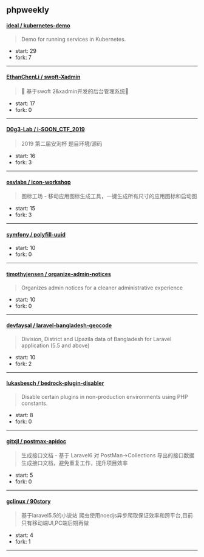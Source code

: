 ## phpweekly

#### [ideal / kubernetes-demo](https://github.com/ideal/kubernetes-demo)

> Demo for running services in Kubernetes.

+ start: 29
+ fork: 7

----


#### [EthanChenLi / swoft-Xadmin](https://github.com/EthanChenLi/swoft-Xadmin)

> 🚀 基于swoft 2&xadmin开发的后台管理系统🎄

+ start: 17
+ fork: 0

----


#### [D0g3-Lab / i-SOON_CTF_2019](https://github.com/D0g3-Lab/i-SOON_CTF_2019)

> 2019 第二届安洵杯 题目环境/源码

+ start: 16
+ fork: 3

----


#### [osvlabs / icon-workshop](https://github.com/osvlabs/icon-workshop)

> 图标工场 - 移动应用图标生成工具，一键生成所有尺寸的应用图标和启动图

+ start: 15
+ fork: 3

----


#### [symfony / polyfill-uuid](https://github.com/symfony/polyfill-uuid)

> 

+ start: 10
+ fork: 0

----


#### [timothyjensen / organize-admin-notices](https://github.com/timothyjensen/organize-admin-notices)

> Organizes admin notices for a cleaner administrative experience

+ start: 10
+ fork: 0

----


#### [devfaysal / laravel-bangladesh-geocode](https://github.com/devfaysal/laravel-bangladesh-geocode)

> Division, District and Upazila data of Bangladesh for Laravel application (5.5 and above)

+ start: 10
+ fork: 2

----


#### [lukasbesch / bedrock-plugin-disabler](https://github.com/lukasbesch/bedrock-plugin-disabler)

> Disable certain plugins in non-production environments using PHP constants.

+ start: 8
+ fork: 0

----


#### [gitxjl / postmax-apidoc](https://github.com/gitxjl/postmax-apidoc)

> 生成接口文档 - 基于 Laravel6 对 PostMan->Collections 导出的接口数据生成接口文档，避免重复工作，提升项目效率

+ start: 5
+ fork: 0

----


#### [gclinux / 90story](https://github.com/gclinux/90story)

> 基于laravel5.5的小说站 爬虫使用noedjs异步爬取保证效率和跨平台,目前只有移动端UI,PC端后期再做

+ start: 4
+ fork: 1

----

